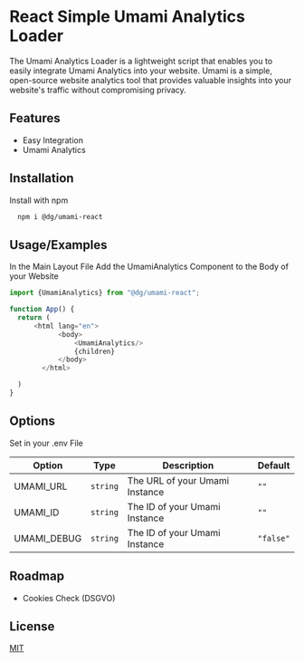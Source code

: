 # React Simple Umami Analytics Loader

The Umami Analytics Loader is a lightweight script that enables you to easily integrate Umami Analytics into your website. Umami is a simple, open-source website analytics tool that provides valuable insights into your website's traffic without compromising privacy.

## Features

- Easy Integration
- Umami Analytics

## Installation

Install  with npm

```bash
  npm i @dg/umami-react
```

## Usage/Examples
In the Main Layout File
Add the UmamiAnalytics Component to the Body of your Website

```javascript
import {UmamiAnalytics} from "@dg/umami-react";

function App() {
  return (
      <html lang="en">
            <body>
                <UmamiAnalytics/>
                {children}
            </body>
        </html>

  )
}
```

## Options
Set in your .env File

| Option | Type     | Description                | Default   |
|--------|----------|----------------------------|-----------|
| UMAMI_URL | `string` | The URL of your Umami Instance | `""`      |
| UMAMI_ID | `string` | The ID of your Umami Instance | `""`      |
| UMAMI_DEBUG | `string` | The ID of your Umami Instance | `"false"` |


## Roadmap


- Cookies Check (DSGVO)


## License

[MIT](https://choosealicense.com/licenses/mit/)